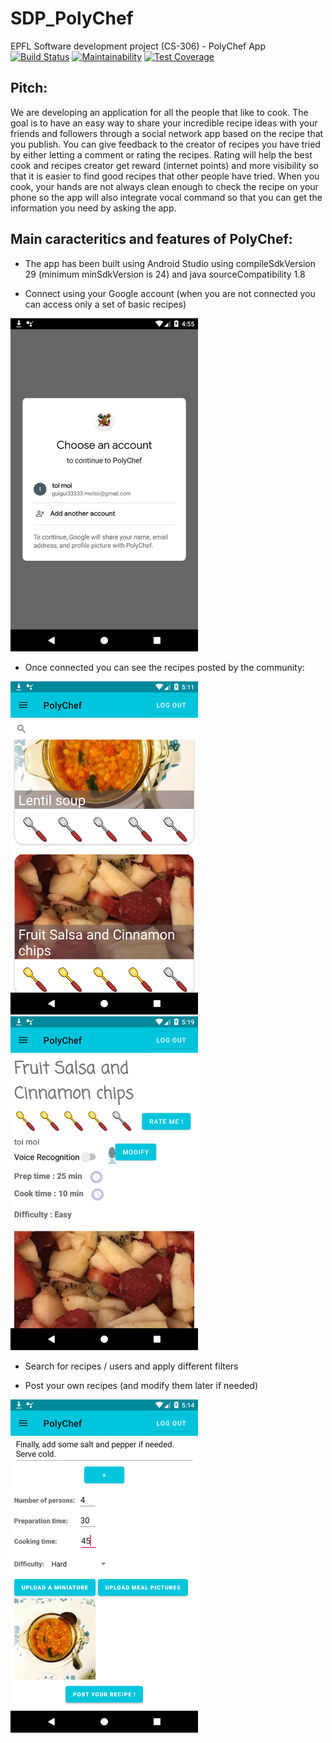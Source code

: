 # SDP_PolyChef
EPFL Software development project (CS-306) - PolyChef App
[![Build Status](https://api.cirrus-ci.com/github/Ingloryon/SDP_PolyChef.svg)](https://cirrus-ci.com/github/Ingloryon/SDP_PolyChef)
[![Maintainability](https://api.codeclimate.com/v1/badges/7f730c9da65cd0589f38/maintainability)](https://codeclimate.com/github/Ingloryon/SDP_PolyChef/maintainability)
[![Test Coverage](https://api.codeclimate.com/v1/badges/7f730c9da65cd0589f38/test_coverage)](https://codeclimate.com/github/Ingloryon/SDP_PolyChef/test_coverage)

## Pitch:
We are developing an application for all the people that like to cook. The goal is to have an easy way to share your incredible recipe ideas with your friends and followers through a social network app based on the recipe that you publish. 
You can give feedback to the creator of recipes you have tried by either letting a comment or rating the recipes. Rating will help the best cook and recipes creator get reward (internet points) and more visibility so that it is easier to find good recipes that other people have tried. 
When you cook, your hands are not always clean enough to check the recipe on your phone so the app will also integrate vocal command so that you can get the information you need by asking the app.

## Main caracteritics and features of PolyChef:

- The app has been built using Android Studio using compileSdkVersion 29 (minimum minSdkVersion is 24) and java sourceCompatibility 1.8

- Connect using your Google account (when you are not connected you can access only a set of basic recipes)

<img src="screenshots/connect.png" width="300">

- Once connected you can see the recipes posted by the community:

<p float="left">
  <img src="screenshots/homePage.png" width="300">
  <img src="screenshots/FullRecipe.png" width="300">
</p>

- Search for recipes / users and apply different filters


- Post your own recipes (and modify them later if needed)

<img src="screenshots/PostRecipe.png" width="300">


